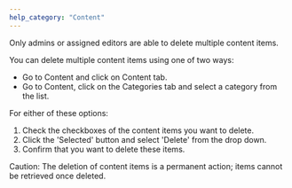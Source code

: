 ```yaml
---
help_category: "Content"
---
```


Only admins or assigned editors are able to delete multiple content
items.

You can delete multiple content items using one of two ways:



* Go to Content and click on Content tab.
* Go to Content, click on the Categories tab and select a category from
  the list.

For either of these options:

1.  Check the checkboxes of the content items you want to delete.
2.  Click the \'Selected\' button and select \'Delete\' from the drop
    down.
3.  Confirm that you want to delete these items.

Caution: The deletion of content items is a permanent action; items
cannot be retrieved once deleted.

